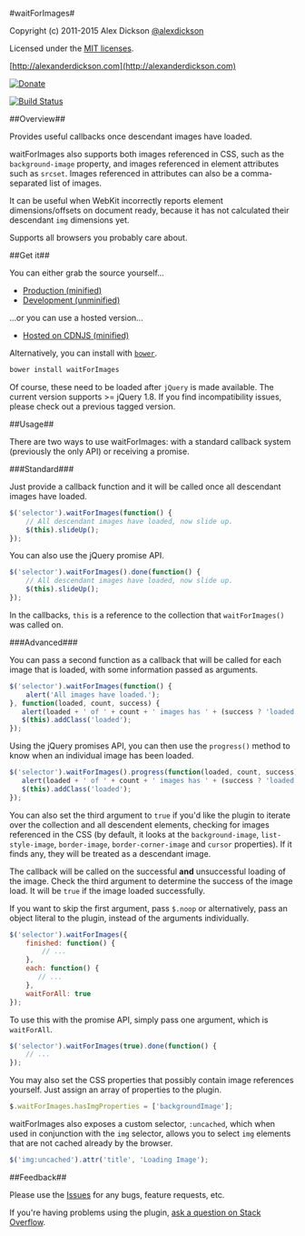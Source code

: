 #waitForImages#

Copyright (c) 2011-2015 Alex Dickson [@alexdickson](http://twitter.com/alexdickson)

Licensed under the [MIT licenses](https://raw.github.com/alexanderdickson/waitForImages/master/LICENSE-MIT).

[http://alexanderdickson.com](http://alexanderdickson.com)

[![Donate](http://www.pledgie.com/campaigns/18572.png?skin_name=chrome)](http://www.pledgie.com/campaigns/18572)


[![Build Status](https://secure.travis-ci.org/alexanderdickson/waitForImages.png)](http://travis-ci.org/alexanderdickson/waitForImages)

##Overview##

Provides useful callbacks once descendant images have loaded.

waitForImages also supports both images referenced in CSS, such as the `background-image` property, and images referenced in element attributes such as `srcset`. Images referenced in attributes can also be a comma-separated list of images.

It can be useful when WebKit incorrectly reports element dimensions/offsets on document ready, because it has not calculated their descendant `img` dimensions yet.

Supports all browsers you probably care about.

##Get it##

You can either grab the source yourself...

- [Production (minified)](https://raw.github.com/alexanderdickson/waitForImages/master/dist/jquery.waitforimages.min.js)
- [Development (unminified)](https://raw.github.com/alexanderdickson/waitForImages/master/dist/jquery.waitforimages.js)

...or you can use a hosted version...

- [Hosted on CDNJS (minified)](http://cdnjs.cloudflare.com/ajax/libs/jquery.waitforimages/1.5.0/jquery.waitforimages.min.js)

Alternatively, you can install with [`bower`](http://bower.io/).

```bash
bower install waitForImages
```

Of course, these need to be loaded after `jQuery` is made available. The current version supports >= jQuery 1.8. If you find incompatibility issues, please check out a previous tagged version.

##Usage##

There are two ways to use waitForImages: with a standard callback system (previously the only API) or receiving a promise.

###Standard###

Just provide a callback function and it will be called once all descendant images have loaded.

```javascript
$('selector').waitForImages(function() {
    // All descendant images have loaded, now slide up.
    $(this).slideUp();
});
```

You can also use the jQuery promise API.

```javascript
$('selector').waitForImages().done(function() {
    // All descendant images have loaded, now slide up.
    $(this).slideUp();
});
```

In the callbacks, `this` is a reference to the collection that `waitForImages()` was called on.

###Advanced###

You can pass a second function as a callback that will be called for each image that is loaded, with some information passed as arguments.

```javascript
$('selector').waitForImages(function() {
    alert('All images have loaded.');
}, function(loaded, count, success) {
   alert(loaded + ' of ' + count + ' images has ' + (success ? 'loaded' : 'failed to load') +  '.');
   $(this).addClass('loaded');
});
```

Using the jQuery promises API, you can then use the `progress()` method to know when an individual image has been loaded.

```javascript
$('selector').waitForImages().progress(function(loaded, count, success) {
   alert(loaded + ' of ' + count + ' images has ' + (success ? 'loaded' : 'failed to load') +  '.');
   $(this).addClass('loaded');
});
```

You can also set the third argument to `true` if you'd like the plugin to iterate over the collection and all descendent elements, checking for images referenced in the CSS (by default, it looks at the `background-image`, `list-style-image`, `border-image`, `border-corner-image` and `cursor` properties). If it finds any, they will be treated as a descendant image.

The callback will be called on the successful **and** unsuccessful loading of the image. Check the third argument to determine the success of the image load. It will be `true` if the image loaded successfully.

If you want to skip the first argument, pass `$.noop` or alternatively, pass an object literal to the plugin, instead of the arguments individually.

```javascript
$('selector').waitForImages({
    finished: function() {
        // ...
    },
    each: function() {
       // ...
    },
    waitForAll: true
});
```

To use this with the promise API, simply pass one argument, which is `waitForAll`.

```javascript
$('selector').waitForImages(true).done(function() {
    // ...
});
```

You may also set the CSS properties that possibly contain image references yourself. Just assign an array of properties to the plugin.

```javascript
$.waitForImages.hasImgProperties = ['backgroundImage'];
```

waitForImages also exposes a custom selector, `:uncached`, which when used in conjunction with the `img` selector, allows you to select `img` elements that are not cached already by the browser.

```javascript
$('img:uncached').attr('title', 'Loading Image');
```

##Feedback##

Please use the [Issues](https://github.com/alexanderdickson/waitForImages/issues) for any bugs, feature requests, etc.

If you're having problems using the plugin, [ask a question on Stack Overflow](http://stackoverflow.com/questions/tagged/waitforimages).
